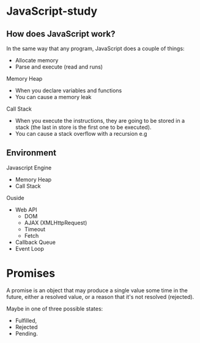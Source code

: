 # JavaScript-study

## How does JavaScript work?

In the same way that any program, JavaScript does a couple of things:
- Allocate memory
- Parse and execute (read and runs)

Memory Heap
- When you declare variables and functions
- You can cause a memory leak

Call Stack
- When you execute the instructions, they are going to be stored in a stack (the last in store is the first one to be executed).
- You can cause a stack overflow with a recursion e.g

## Environment

  Javascript Engine
  - Memory Heap
  - Call Stack

  Ouside
  - Web API
    - DOM
    - AJAX (XMLHttpRequest)
    - Timeout
    - Fetch
  - Callback Queue
  - Event Loop

# Promises
A promise is an object that may produce a single value some time in the future, either a resolved value, or a reason that it's not resolved (rejected).

Maybe in one of three possible states: 
- Fulfilled, 
- Rejected 
- Pending.
